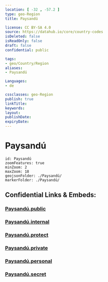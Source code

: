 ```yaml
---
location: [ -32 , -57.2 ] 
type: geo-Region
title: Paysandú

license: CC BY-SA 4.0
source: https://datahub.io/core/country-codes
isDeleted: false
isReadOnly: false
draft: false
confidential: public

tags:
- geo/Country/Region
aliases:
- Paysandú

Languages:
- de

cssclasses: geo-Region
publish: true
linkTitle: 
keywords: 
layout: 
publishDate: 
expiryDate: 
---
```


# Paysandú

```leaflet
id: Paysandú
zoomFeatures: true 
minZoom: 2 
maxZoom: 18
geojsonFolder: ./Paysandú/
markerFolder: ./Paysandú/
```


## Confidential Links & Embeds: 

### [Paysandú.public](/_public/\Earth\Continent\America~South\Uruguay\departments~UruguayPaysandú.public.md) 

### [Paysandú.internal](/_internal/\Earth\Continent\America~South\Uruguay\departments~UruguayPaysandú.internal.md) 

### [Paysandú.protect](/_protect/\Earth\Continent\America~South\Uruguay\departments~UruguayPaysandú.protect.md) 

### [Paysandú.private](/_private/\Earth\Continent\America~South\Uruguay\departments~UruguayPaysandú.private.md) 

### [Paysandú.personal](/_personal/\Earth\Continent\America~South\Uruguay\departments~UruguayPaysandú.personal.md) 

### [Paysandú.secret](/_secret/\Earth\Continent\America~South\Uruguay\departments~UruguayPaysandú.secret.md)

